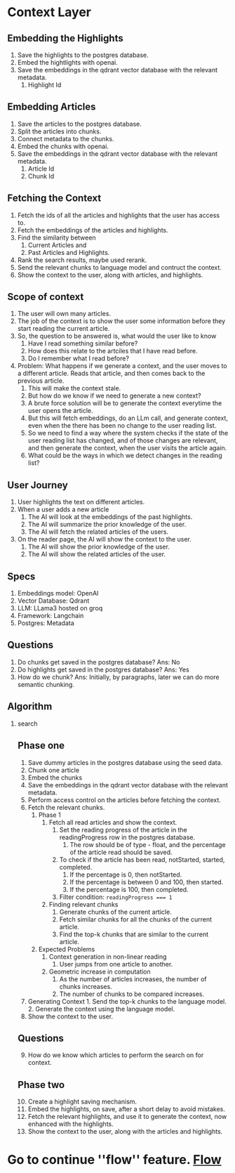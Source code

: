 # Context Layer

## Embedding the Highlights

1. Save the highlights to the postgres database.
2. Embed the hightlights with openai.
3. Save the embeddings in the qdrant vector database with the relevant metadata.
   1. Highlight Id

## Embedding Articles

1. Save the articles to the postgres database.
2. Split the articles into chunks.
3. Connect metadata to the chunks.
4. Embed the chunks with openai.
5. Save the embeddings in the qdrant vector database with the relevant metadata.
   1. Article Id
   2. Chunk Id

## Fetching the Context

1. Fetch the ids of all the articles and highlights that the user has access to.
2. Fetch the embeddings of the articles and highlights.
3. Find the similarity between
   1. Current Articles and
   2. Past Articles and Highlights.
4. Rank the search results, maybe used rerank.
5. Send the relevant chunks to language model and contruct the context.
6. Show the context to the user, along with articles, and highlights.

## Scope of context

1. The user will own many articles.
2. The job of the context is to show the user some information before they start reading the current article.
3. So, the question to be answered is, what would the user like to know
   1. Have I read something similar before?
   2. How does this relate to the artciles that I have read before.
   3. Do I remember what I read before?
4. Problem: What happens if we generate a context, and the user moves to a different article. Reads that article, and then comes back to the previous article.
   1. This will make the context stale.
   2. But how do we know if we need to generate a new context?
   3. A brute force solution will be to generate the context everytime the user opens the article.
   4. But this will fetch embeddings, do an LLm call, and generate context, even when the there has been no change to the user reading list.
   5. So we need to find a way where the system checks if the state of the user reading list has changed, and of those changes are relevant, and then generate the context, when the user visits the article again.
   6. What could be the ways in which we detect changes in the reading list?

## User Journey

1. User highlights the text on different articles.
2. When a user adds a new article
   1. The AI will look at the embeddings of the past highlights.
   2. The AI will summarize the prior knowledge of the user.
   3. The AI will fetch the related articles of the users.
3. On the reader page, the AI will show the context to the user.
   1. The AI will show the prior knowledge of the user.
   2. The AI will show the related articles of the user.

## Specs

1. Embeddings model: OpenAI
2. Vector Database: Qdrant
3. LLM: LLama3 hosted on groq
4. Framework: Langchain
5. Postgres: Metadata

## Questions

1. Do chunks get saved in the postgres database?
   Ans: No
2. Do highlights get saved in the postgres database?
   Ans: Yes
3. How do we chunk?
   Ans: Initially, by paragraphs, later we can do more semantic chunking.
## Algorithm

1. search 

   ## Phase one

   1. Save dummy articles in the postgres database using the seed data.
   2. Chunk one article
   3. Embed the chunks
   4. Save the embeddings in the qdrant vector database with the relevant metadata.
   5. Perform access control on the articles before fetching the context.
   6. Fetch the relevant chunks. 
      1. Phase 1
         1. Fetch all read articles and show the context.
            1. Set the reading progress of the article in the readingProgress row in the postgres database.
               1. The row should be of type - float, and the percentage of the article read should be saved.
            2. To check if the article has been read, notStarted, started, completed.
               1. If the percentage is 0, then notStarted.
               2. If the percentage is between 0 and 100, then started.
               3. If the percentage is 100, then completed.
            3. Filter condition: `readingProgress === 1`
         2. Finding relevant chunks
            1. Generate chunks of the current article.
            2. Fetch similar chunks for all the chunks of the current article.
            3. Find the top-k chunks that are similar to the current article.
      2. Expected Problems
         1. Context generation in non-linear reading
            1. User jumps from one article to another.
         2. Geometric increase in computation
            1. As the number of articles increases, the number of chunks increases.
            2. The number of chunks to be compared increases.
   7. Generating Context 1. Send the top-k chunks to the language model. 2. Generate the context using the language model.
   8. Show the context to the user.

   ## Questions

   9. How do we know which articles to perform the search on for context.

   ## Phase two

   10. Create a highlight saving mechanism.
   11. Embed the highlights, on save, after a short delay to avoid mistakes.
   12. Fetch the relevant highlights, and use it to generate the context, now enhanced with the highlights.
   13. Show the context to the user, along with the articles and highlights.

# Go to continue ''flow'' feature. [Flow](flow.md)

